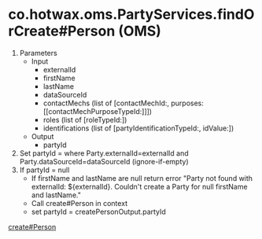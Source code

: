 # co.hotwax.oms.PartyServices.findOrCreate#Person (OMS)
1. Parameters
    * Input
        * externalId
        * firstName
        * lastName
        * dataSourceId
        * contactMechs (list of [contactMechId:<contactMechId>, purposes:[[contactMechPurposeTypeId:<contactMechPurposeTypeId>]]])
        * roles (list of [roleTypeId:<roleTypeId>])
        * identifications (list of [partyIdentificationTypeId:<partyIdentificationTypeId>, idValue:<idValue>])
    * Output
        * partyId
2. Set partyId = where Party.externalId=externalId and Party.dataSourceId=dataSourceId (ignore-if-empty)
3. If partyId = null
   * If firstName and lastName are null return error "Party not found with externalId: ${externalId}. Couldn't create a Party for null firstName and lastName."
   * Call create#Person in context
   * set partyId = createPersonOutput.partyId

[create#Person](createPerson.md)
